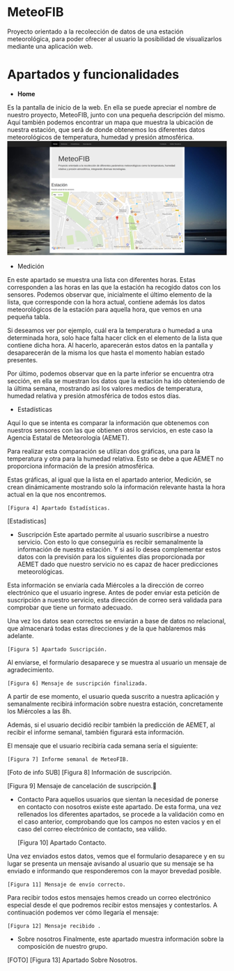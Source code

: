 # MeteoFIB

Proyecto orientado a la recolección de datos de una estación meteorológica, para poder ofrecer al usuario la posibilidad de visualizarlos mediante una aplicación web.

# Apartados y funcionalidades
- **Home**

Es la pantalla de inicio de la web. En ella se puede apreciar el nombre de nuestro proyecto, MeteoFIB, junto con una pequeña descripción del mismo. Aquí también podemos encontrar un mapa que muestra la ubicación de nuestra estación, que será de donde obtenemos los diferentes datos meteorológicos de temperatura, humedad y presión atmosférica.
![Alt text](/static/img/home.png?raw=true "Apartado Home")

- Medición

En este apartado se muestra una lista con diferentes horas. Estas corresponden a las horas en las que la estación ha recogido datos con los sensores. Podemos observar que, inicialmente el último elemento de la lista, que corresponde con la hora actual, contiene además los datos meteorológicos de la estación para aquella hora, que vemos en una pequeña tabla.

Si deseamos ver por ejemplo, cuál era la temperatura o humedad a una determinada hora, solo hace falta hacer click en el elemento de la lista que contiene dicha hora. Al hacerlo, aparecerán estos datos en la pantalla y desaparecerán de la misma los que hasta el momento habían estado presentes.

Por último, podemos observar que en la parte inferior se encuentra otra sección, en ella se muestran los datos que la estación ha ido obteniendo de la última semana, mostrando así los valores medios de temperatura, humedad relativa y presión atmosférica de todos estos días.


- Estadísticas

Aquí lo que se intenta es comparar la información que obtenemos con nuestros sensores con las que obtienen otros servicios, en este caso la Agencia Estatal de Meteorología (AEMET). 

Para realizar esta comparación se utilizan dos gráficas, una para la temperatura y otra para la humedad relativa. Esto se debe a que AEMET no proporciona información de la presión atmosférica.

Estas gráficas, al igual que la lista en el apartado anterior, Medición, se crean dinámicamente mostrando solo la información relevante hasta la hora actual en la que nos encontremos.


	[Figura 4] Apartado Estadísticas.
[Estadisticas]


- Suscripción
Este apartado permite al usuario suscribirse a nuestro servicio. Con esto lo que conseguiría es recibir semanalmente la información de nuestra estación. Y si así lo desea complementar estos datos con la previsión para los siguientes días proporcionada por AEMET dado que nuestro servicio no es capaz de hacer predicciones meteorológicas.

Esta información se enviaría cada Miércoles a la dirección de correo electrónico que el usuario ingrese. Antes de poder enviar esta petición de suscripción a nuestro servicio, esta dirección de correo será validada para comprobar que tiene un formato adecuado.

Una vez los datos sean correctos se enviarán a base de datos no relacional, que almacenará todas estas direcciones y de la que hablaremos más adelante.


	[Figura 5] Apartado Suscripción.

Al enviarse, el formulario desaparece y se muestra al usuario un mensaje de agradecimiento.


	[Figura 6] Mensaje de suscripción finalizada.
A partir de ese momento, el usuario queda suscrito a nuestra aplicación y semanalmente recibirá información sobre nuestra estación, concretamente los Miércoles a las 8h.

Además, si el usuario decidió recibir también la predicción de AEMET, al recibir el informe semanal, también figurará esta información.

El mensaje que el usuario recibiría cada semana sería el siguiente:


	[Figura 7] Informe semanal de MeteoFIB.

[Foto de info SUB]
	[Figura 8] Información de suscripción.


[Figura 9] Mensaje de cancelación de suscripción.
- Contacto
Para aquellos usuarios que sientan la necesidad de ponerse en contacto con nosotros existe este apartado. De esta forma, una vez rellenados los diferentes apartados, se procede a la validación como en el caso anterior, comprobando que los campos no esten vacios y en el caso del correo electrónico de contacto, sea válido.


	[Figura 10] Apartado Contacto.

Una vez enviados estos datos, vemos que el formulario desaparece y en su lugar se presenta un mensaje avisando al usuario que su mensaje se ha enviado e informando que responderemos con la mayor brevedad posible. 


	[Figura 11] Mensaje de envío correcto.








Para recibir todos estos mensajes hemos creado un correo electrónico especial desde el que podremos recibir estos mensajes y contestarlos. A continuación podemos ver cómo llegaría el mensaje:


	[Figura 12] Mensaje recibido .

- Sobre nosotros
Finalmente, este apartado muestra información sobre la composición de nuestro grupo.

[FOTO]
	[Figura 13] Apartado Sobre Nosotros.

